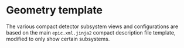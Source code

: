 # Geometry template

The various compact detector subsystem views and configurations are based on the main `epic.xml.jinja2` compact description file template, modified to only show certain subsystems.
